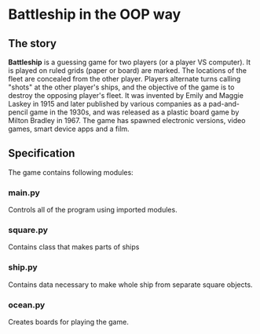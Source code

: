 # Battleship in the OOP way

## The story

**Battleship** is a guessing game for two players (or a player VS computer). 
It is played on ruled grids (paper or board) are marked. The locations of the fleet are concealed from the other player. Players alternate turns calling "shots" at the other player's ships, and the objective of the game is to destroy the opposing player's fleet. 
It was invented by Emily and Maggie Laskey in 1915 and later published by various companies as a pad-and-pencil game in the 1930s, and was released as a plastic board game by Milton Bradley in 1967. The game has spawned electronic versions, video games, smart device apps and a film.


## Specification

The game contains following modules:

### __main.py__

Controls all of the program using imported modules.

### __square.py__

Contains class that makes parts of ships

### __ship.py__

Contains data necessary to make whole ship from separate square objects.

### __ocean.py__

Creates boards for playing the game.
